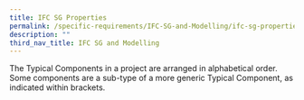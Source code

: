 ```yaml
---
title: IFC SG Properties
permalink: /specific-requirements/IFC-SG-and-Modelling/ifc-sg-properties/
description: ""
third_nav_title: IFC SG and Modelling
---
```

The Typical Components in a project are arranged in alphabetical order. Some components are a sub-type of a more generic Typical Component, as indicated within brackets.

